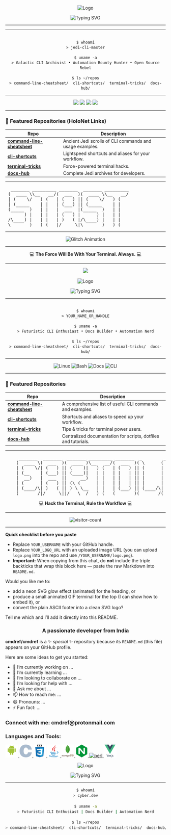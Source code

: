 <!-- CYBER STAR WARS FUTURISTIC GITHUB PROFILE -->

<!-- Logo -->
<p align="center">
  <img src="YOUR_LOGO_URL" alt="Logo" width="200" />
</p>

<!-- Neon Glowing Typing Animation -->
<p align="center">
  <img src="https://readme-typing-svg.demolab.com?font=Share+Tech+Mono&size=30&pause=1000&color=00FF00&center=true&vCenter=true&width=700&lines=The+Terminal+Awakens;A+New+CLI+Hope;Cyber+Futuristic+Knowledge+Base" alt="Typing SVG" />
</p>

---

<!-- Star Wars Opening Crawl GIF -->


---

<!-- Hacker Terminal -->
<div align="center">

<pre><code class="language-bash">
$ whoami
> jedi-cli-master

$ uname -a
> Galactic CLI Archivist • Automation Bounty Hunter • Open Source Rebel

$ ls ~/repos
> command-line-cheatsheet/  cli-shortcuts/  terminal-tricks/  docs-hub/
</code></pre>

</div>

---

<!-- Badges -->
<p align="center">
  <img src="https://img.shields.io/badge/Linux-000000?style=for-the-badge&logo=linux&logoColor=00FF00" />
  <img src="https://img.shields.io/badge/Terminal-000000?style=for-the-badge&logo=gnu-bash&logoColor=00FF00" />
  <img src="https://img.shields.io/badge/Jedi-000000?style=for-the-badge&logo=star-wars&logoColor=00FF00" />
  <img src="https://img.shields.io/badge/Docs-000000?style=for-the-badge&logo=markdown&logoColor=00FF00" />
</p>

---

### 🌌 Featured Repositories (HoloNet Links)

| Repo | Description |
|------|-------------|
| **[command-line-cheatsheet](https://github.com/YOUR_USERNAME/command-line-cheatsheet)** | Ancient Jedi scrolls of CLI commands and usage examples. |
| **[cli-shortcuts](https://github.com/YOUR_USERNAME/cli-shortcuts)** | Lightspeed shortcuts and aliases for your workflow. |
| **[terminal-tricks](https://github.com/YOUR_USERNAME/terminal-tricks)** | Force-powered terminal hacks. |
| **[docs-hub](https://github.com/YOUR_USERNAME/docs-hub)** | Complete Jedi archives for developers. |

---

<!-- Glitchy ASCII Logo -->
<p align="center">
<pre>
  _______ _________ _______  _______ _________
 (  ____ \\__   __/(  ___  )(  ____ \\__   __/
 | (    \/   ) (   | (   ) || (    \/   ) (   
 | (_____    | |   | (___) || (_____    | |   
 (_____  )   | |   |  ___  |(_____  )   | |   
       ) |   | |   | (   ) |      ) |   | |   
 /\____) |   | |   | )   ( |/\____) |   | |   
 \_______)   )_(   |/     \|\_______)   )_(   
</pre>
</p>

---

<!-- Glitch Animation -->
<p align="center">
  <img src="https://media.giphy.com/media/l0MYGB5Hq9Xc2p6uY/giphy.gif" width="500" alt="Glitch Animation" />
</p>

---

<p align="center">💻 <b>The Force Will Be With Your Terminal. Always.</b> 💻</p>

---

<p align="center">
  <img src="https://komarev.com/ghpvc/?username=YOUR_USERNAME&color=00FF00&style=flat-square" />
</p>



<p align="center">
  <img src="YOUR_LOGO_URL" alt="Logo" width="200" />
</p>

<p align="center">
  <img src="https://readme-typing-svg.demolab.com?font=Fira+Code&pause=1000&color=00FF00&center=true&vCenter=true&width=700&lines=Welcome+to+my+Terminal;Cyber+Futuristic+CLI+Repo;Command+Line+Shortcuts+%26+Docs" alt="Typing SVG" />
</p>

---

<div align="center">

<pre><code class="language-bash">
$ whoami
> YOUR_NAME_OR_HANDLE

$ uname -a
> Futuristic CLI Enthusiast • Docs Builder • Automation Nerd

$ ls ~/repos
> command-line-cheatsheet/  cli-shortcuts/  terminal-tricks/  docs-hub/
</code></pre>

</div>

---

<p align="center">
  <img src="https://img.shields.io/badge/Linux-000000?style=for-the-badge&logo=linux&logoColor=00FF00" alt="Linux" />
  <img src="https://img.shields.io/badge/Terminal-000000?style=for-the-badge&logo=gnu-bash&logoColor=00FF00" alt="Bash" />
  <img src="https://img.shields.io/badge/Docs-000000?style=for-the-badge&logo=markdown&logoColor=00FF00" alt="Docs" />
  <img src="https://img.shields.io/badge/CLI-000000?style=for-the-badge&logo=command-line&logoColor=00FF00" alt="CLI" />
</p>

---

### 📂 Featured Repositories

| Repo | Description |
|------|-------------|
| **[command-line-cheatsheet](https://github.com/YOUR_USERNAME/command-line-cheatsheet)** | A comprehensive list of useful CLI commands and examples. |
| **[cli-shortcuts](https://github.com/YOUR_USERNAME/cli-shortcuts)** | Shortcuts and aliases to speed up your workflow. |
| **[terminal-tricks](https://github.com/YOUR_USERNAME/terminal-tricks)** | Tips & tricks for terminal power users. |
| **[docs-hub](https://github.com/YOUR_USERNAME/docs-hub)** | Centralized documentation for scripts, dotfiles and tutorials. |

---

<pre>
     _______  _______  _______ _________ _______  _        _       
    (  ____ \(  ___  )(  ____ )\__   __/(  ___  )( \      ( \      
    | (    \/| (   ) || (    )|   ) (   | (   ) || (      | (      
    | (__    | (___) || (____)|   | |   | |   | || |      | |      
    |  __)   |  ___  ||     __)   | |   | |   | || |      | |      
    | (      | (   ) || (\ (      | |   | |   | || |      | |      
    | (____/\| )   ( || ) \ \__   | |   | (___) || (____/\| (____/\
    (_______/|/     \||/   \__/   )_(   (_______)(_______/(_______/
</pre>

<p align="center">💻 <b>Hack the Terminal, Rule the Workflow</b> 💻</p>

---

<p align="center">
  <img src="https://komarev.com/ghpvc/?username=cmdref&color=00FF00&style=flat-square" alt="visitor-count" />
</p>

---

**Quick checklist before you paste**
- Replace `YOUR_USERNAME` with your GitHub handle.
- Replace `YOUR_LOGO_URL` with an uploaded image URL (you can upload `logo.png` into the repo and use `/YOUR_USERNAME/logo.png`).
- **Important:** When copying from this chat, do **not** include the triple backticks that wrap this block here — paste the raw Markdown into `README.md`.

Would you like me to:
- add a neon SVG glow effect (animated) for the heading, or  
- produce a small animated GIF terminal for the top (I can show how to embed it), or  
- convert the plain ASCII footer into a clean SVG logo?

Tell me which and I’ll add it directly into this README.



<h3 align="center">A passionate developer from India</h3>

**cmdref/cmdref** is a ✨ _special_ ✨ repository because its `README.md` (this file) appears on your GitHub profile.

Here are some ideas to get you started:

- 🔭 I’m currently working on ...
- 🌱 I’m currently learning ...
- 👯 I’m looking to collaborate on ...
- 🤔 I’m looking for help with ...
- 💬 Ask me about ...
- 📫 How to reach me: ...
- 😄 Pronouns: ...
- ⚡ Fun fact: ...
  
<h3 align="left">Connect with me: cmdref@protonmail.com</h3>
<p align="left">
</p>

<h3 align="left">Languages and Tools:</h3>
<p align="left"> <a href="https://developer.android.com" target="_blank" rel="noreferrer"> <img src="https://raw.githubusercontent.com/devicons/devicon/master/icons/android/android-original-wordmark.svg" alt="android" width="40" height="40"/> </a> <a href="https://www.cprogramming.com/" target="_blank" rel="noreferrer"> <img src="https://raw.githubusercontent.com/devicons/devicon/master/icons/c/c-original.svg" alt="c" width="40" height="40"/> </a> <a href="https://www.w3schools.com/css/" target="_blank" rel="noreferrer"> <img src="https://raw.githubusercontent.com/devicons/devicon/master/icons/css3/css3-original-wordmark.svg" alt="css3" width="40" height="40"/> </a> <a href="https://www.java.com" target="_blank" rel="noreferrer"> <img src="https://raw.githubusercontent.com/devicons/devicon/master/icons/java/java-original.svg" alt="java" width="40" height="40"/> </a> <a href="https://www.mongodb.com/" target="_blank" rel="noreferrer"> <img src="https://raw.githubusercontent.com/devicons/devicon/master/icons/mongodb/mongodb-original-wordmark.svg" alt="mongodb" width="40" height="40"/> </a> <a href="https://www.nginx.com" target="_blank" rel="noreferrer"> <img src="https://raw.githubusercontent.com/devicons/devicon/master/icons/nginx/nginx-original.svg" alt="nginx" width="40" height="40"/> </a> <a href="https://www.perl.org/" target="_blank" rel="noreferrer"> <img src="https://api.iconify.design/logos-perl.svg" alt="perl" width="40" height="40"/> </a> <a href="https://vuejs.org/" target="_blank" rel="noreferrer"> <img src="https://raw.githubusercontent.com/devicons/devicon/master/icons/vuejs/vuejs-original-wordmark.svg" alt="vuejs" width="40" height="40"/> </a> </p>



<!-- Cyber Futuristic GitHub Profile README -->

<!-- Banner / Logo -->
<p align="center">
  <img src="YOUR_LOGO_URL" alt="Logo" width="200" />
</p>

<!-- Animated Typing Header -->
<p align="center">
  <img src="https://readme-typing-svg.demolab.com?font=Fira+Code&pause=1000&color=00FF00&center=true&vCenter=true&width=435&lines=Welcome+to+my+Terminal;Cyber+Futuristic+CLI+Repo;Command+Line+Shortcuts+%26+Docs" alt="Typing SVG" />
</p>

---

<!-- Hacker Terminal Style -->
<div align="center">
  
```bash
$ whoami
> cyber.dev

$ uname -a
> Futuristic CLI Enthusiast | Docs Builder | Automation Nerd

$ ls ~/repos
> command-line-cheatsheet/  cli-shortcuts/  terminal-tricks/  docs-hub/




